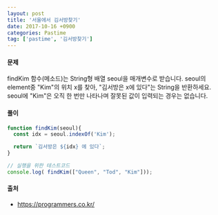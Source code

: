 ```yaml
---
layout: post
title: '서울에서 김서방찾기'
date: 2017-10-16 +0900
categories: Pastime
tag: ['pastime', '김서방찾기']
---
```


#### 문제

findKim 함수(메소드)는 String형 배열 seoul을 매개변수로 받습니다. seoul의 element중 "Kim"의 위치 x를 찾아, "김서방은 x에 있다"는 String을 반환하세요. seoul에 "Kim"은 오직 한 번만 나타나며 잘못된 값이 입력되는 경우는 없습니다.

#### 풀이

```javascript
function findKim(seoul){
  const idx = seoul.indexOf('Kim');

  return `김서방은 ${idx} 에 있다`;
}
```
```javascript
// 실행을 위한 테스트코드
console.log( findKim(["Queen", "Tod", "Kim"]));
```

#### 출처
- <https://programmers.co.kr/>